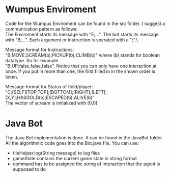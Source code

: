 # Wumpus Enviroment
Code for the Wumpus Enviroment can be found in the src folder. I suggest a communication pattern as follows: \
The Enviroment starts its message with "E;...". The bot starts its message with "B;...". Each argument or instruction is sperated with a ";".\

Message format for Instructions: \
"B;MOVE;SCREAM(b);PICKUP(b);CLIMB(b)" where (b) stands for boolean datatype. So for example \
"B;UP;false,false,false". Notice that you can only have one interaction at once. If you put in more than one, the first filled in in the shown order is taken.

Message format for Status of field/player: \
"C;[SELF][TOP,TOP];[BOTTOM];[RIGHT];[LEFT];[X,Y];HASGOLD(b);ESCAPED(b);ALIVE(b)" \
The vector of scream is initialized with [0,0]

# Java Bot
The Java Bot implementation is done. It can be found in the JavaBot folder.
All the algorithmic code goes into the Bot.java file. You can use:
- fileHelper.log(String message) to log files
- gameState contains the current game state in string format
- command has to be assigned the string of interaction that the agent is supposed to do

